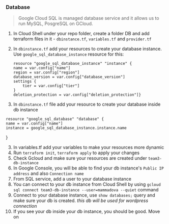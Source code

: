    ### Database
> Google Cloud SQL is managed database service and it allows us to run MySQL, PosgreSQL on GCloud.

 1. In Cloud Shell under your repo folder, create a folder DB and add terraform files in it - `dbinstance.tf`, `variables.tf` and `provider.tf`
 2. In `dbinstance.tf` add your resources to create your database instance. Use `google_sql_database_instance` resource for this:
 
	```
	resource "google_sql_database_instance" "instance" {
	name = var.config["name"]
	region = var.config["region"]
	database_version = var.config["database_version"]
	settings {
		tier = var.config["tier"]
	}
	deletion_protection = var.config["deletion_protection"]}

  3. In `dbinstance.tf` file add your resource to create your database inside db instance
  
	resource "google_sql_database" "database" {
	name = var.config["name"]
	instance = google_sql_database_instance.instance.name
}
	
  3. In variables.tf add your variables to make your resources more dynamic
  4. Run `terraform init`, `terraform apply` to apply your changes
  5. Check Gcloud and make sure your resources are created under `team3-db-instance`
  6. In Google Console, you will be able to find your db instance's `Public IP address` and also `Connection name`
  7. From SQL service, add a user to your database instance 
  8. You can connect to your db instance from Cloud Shell by using `gcloud sql connect team3-db-instance --user=mammadova --quiet` command
  9. Connect to your database instance, use `show databases;` query and make sure your db is created. *this db will be used for wordpress connection*
  10. If you see your db inside your db instance, you should be good. Move on 
